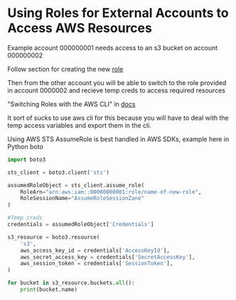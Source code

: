 # Using Roles for External Accounts to Access AWS Resources

Example account 000000001 needs access to an s3 bucket on account 000000002

Follow section for creating the new [role](http://docs.aws.amazon.com/IAM/latest/UserGuide/walkthru_cross-account-with-roles.html)

Then from the other account you will be able to switch to the role provided in account 0000002 and recieve temp creds to access 
required resources

"Switching Roles with the AWS CLI" in [docs](http://docs.aws.amazon.com/IAM/latest/UserGuide/walkthru_cross-account-with-roles.html)

It sort of sucks to use aws cli for this because you will have to deal with the temp access variables and export them in the cli.

Using AWS STS AssumeRole is best handled in AWS SDKs, example here in Python boto

```python
import boto3

sts_client = boto3.client('sts')

assumedRoleObject = sts_client.assume_role(
    RoleArn="arn:aws:iam::00000000001:role/name-of-new-role",
    RoleSessionName="AssumeRoleSessionZane"
)

#Temp creds
credentials = assumedRoleObject['Credentials']

s3_resource = boto3.resource(
    's3',
    aws_access_key_id = credentials['AccessKeyId'],
    aws_secret_access_key = credentials['SecretAccessKey'],
    aws_session_token = credentials['SessionToken'],
)

for bucket in s3_resource.buckets.all():
    print(bucket.name)
```
